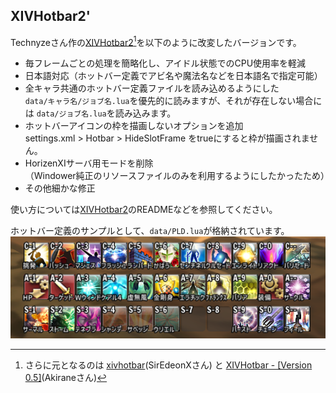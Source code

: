 ## XIVHotbar2'

Technyzeさん作の[XIVHotbar2](https://github.com/Technyze/XIVHotbar2)[^1]を以下のように改変したバージョンです。

- 毎フレームごとの処理を簡略化し、アイドル状態でのCPU使用率を軽減
- 日本語対応（ホットバー定義でアビ名や魔法名などを日本語名で指定可能）
- 全キャラ共通のホットバー定義ファイルを読み込めるようにした  
`data/キャラ名/ジョブ名.lua`を優先的に読みますが、それが存在しない場合には `data/ジョブ名.lua`を読み込みます。
- ホットバーアイコンの枠を描画しないオプションを追加  
settings.xml > Hotbar > HideSlotFrame をtrueにすると枠が描画されません。
- HorizenXIサーバ用モードを削除  
（Windower純正のリソースファイルのみを利用するようにしたかったため）
- その他細かな修正

使い方については[XIVHotbar2](https://github.com/Technyze/XIVHotbar2)のREADMEなどを参照してください。

ホットバー定義のサンプルとして、`data/PLD.lua`が格納されています。
![サンプルのPLD.luaを利用した場合の表示例](images/readme/hotbar_sample.png)

[^1]: さらに元となるのは [xivhotbar](https://github.com/SirEdeonX/FFXIAddons/tree/master/xivhotbar)(SirEdeonXさん) と [XIVHotbar - \[Version 0.5\]](https://github.com/Akirane/XIVHotbar)(Akiraneさん)

